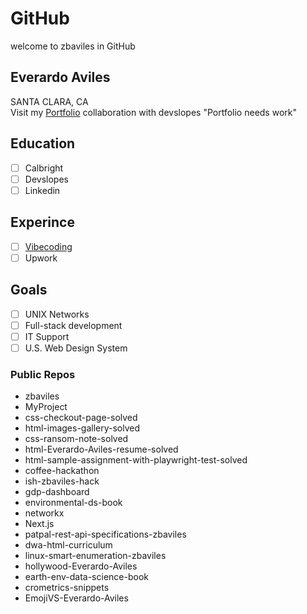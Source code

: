 # GitHub
welcome to zbaviles in GitHub
## Everardo Aviles
SANTA CLARA, CA  
Visit my [Portfolio](https://eavilesportfolio.wordpress.com/)
collaboration with devslopes "Portfolio needs work"  

## Education
- [ ] Calbright
- [ ] Devslopes
- [ ] Linkedin

## Experince
- [ ] [Vibecoding](https://drive.google.com/file/d/1jBKYT985EWeCHZ_C4V-2ix605jKcaAQX/view?ts=68294cf5)
- [ ] Upwork

## Goals
- [ ] UNIX Networks
- [ ] Full-stack development
- [ ] IT Support
- [ ] U.S. Web Design System

### Public Repos
- zbaviles
- MyProject
- css-checkout-page-solved
- html-images-gallery-solved
- css-ransom-note-solved
- html-Everardo-Aviles-resume-solved
- html-sample-assignment-with-playwright-test-solved
- coffee-hackathon
- ish-zbaviles-hack
- gdp-dashboard
- environmental-ds-book
- networkx
- Next.js
- patpal-rest-api-specifications-zbaviles
- dwa-html-curriculum
- linux-smart-enumeration-zbaviles
- hollywood-Everardo-Aviles
- earth-env-data-science-book
- crometrics-snippets
- EmojiVS-Everardo-Aviles
